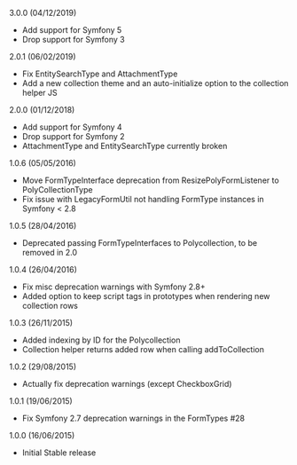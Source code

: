 3.0.0 (04/12/2019)

 * Add support for Symfony 5
 * Drop support for Symfony 3

2.0.1 (06/02/2019)

 * Fix EntitySearchType and AttachmentType
 * Add a new collection theme and an auto-initialize option to the collection helper JS

2.0.0 (01/12/2018)

 * Add support for Symfony 4
 * Drop support for Symfony 2
 * AttachmentType and EntitySearchType currently broken

1.0.6 (05/05/2016)

 * Move FormTypeInterface deprecation from ResizePolyFormListener to PolyCollectionType
 * Fix issue with LegacyFormUtil not handling FormType instances in Symfony < 2.8

1.0.5 (28/04/2016)

 * Deprecated passing FormTypeInterfaces to Polycollection, to be removed in 2.0

1.0.4 (26/04/2016)

 * Fix misc deprecation warnings with Symfony 2.8+
 * Added option to keep script tags in prototypes when rendering new collection rows

1.0.3 (26/11/2015)

 * Added indexing by ID for the Polycollection
 * Collection helper returns added row when calling addToCollection

1.0.2 (29/08/2015)

 * Actually fix deprecation warnings (except CheckboxGrid)

1.0.1 (19/06/2015)

 * Fix Symfony 2.7 deprecation warnings in the FormTypes #28

1.0.0 (16/06/2015)

 * Initial Stable release
